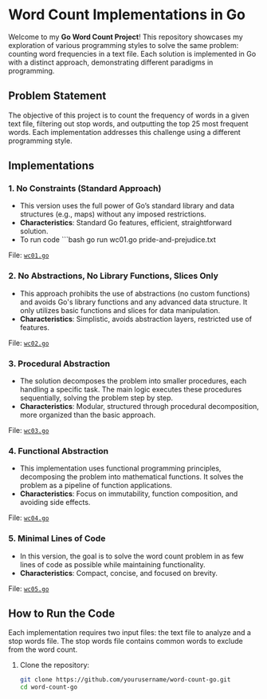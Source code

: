# Word Count Implementations in Go

Welcome to my **Go Word Count Project**! This repository showcases my exploration of various programming styles to solve the same problem: counting word frequencies in a text file. Each solution is implemented in Go with a distinct approach, demonstrating different paradigms in programming.

## Problem Statement

The objective of this project is to count the frequency of words in a given text file, filtering out stop words, and outputting the top 25 most frequent words. Each implementation addresses this challenge using a different programming style.

## Implementations

### 1. **No Constraints (Standard Approach)**
   - This version uses the full power of Go’s standard library and data structures (e.g., maps) without any imposed restrictions.
   - **Characteristics**: Standard Go features, efficient, straightforward solution.
   - To run code ```bash
   go run wc01.go pride-and-prejudice.txt
   
   File: [`wc01.go`](./wc01.go)

### 2. **No Abstractions, No Library Functions, Slices Only**
   - This approach prohibits the use of abstractions (no custom functions) and avoids Go's library functions and any advanced data structure. It only utilizes basic functions and slices for data manipulation.
   - **Characteristics**: Simplistic, avoids abstraction layers, restricted use of features.
   
   File: [`wc02.go`](./wc02.go)

### 3. **Procedural Abstraction**
   - The solution decomposes the problem into smaller procedures, each handling a specific task. The main logic executes these procedures sequentially, solving the problem step by step.
   - **Characteristics**: Modular, structured through procedural decomposition, more organized than the basic approach.
   
   File: [`wc03.go`](./wc03.go)

### 4. **Functional Abstraction**
   - This implementation uses functional programming principles, decomposing the problem into mathematical functions. It solves the problem as a pipeline of function applications.
   - **Characteristics**: Focus on immutability, function composition, and avoiding side effects.
   
   File: [`wc04.go`](./wc04.go)

### 5. **Minimal Lines of Code**
   - In this version, the goal is to solve the word count problem in as few lines of code as possible while maintaining functionality.
   - **Characteristics**: Compact, concise, and focused on brevity.
   
   File: [`wc05.go`](./wc05.go)

## How to Run the Code

Each implementation requires two input files: the text file to analyze and a stop words file. The stop words file contains common words to exclude from the word count.

1. Clone the repository:
   ```bash
   git clone https://github.com/yourusername/word-count-go.git
   cd word-count-go
